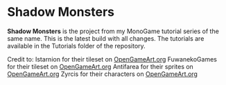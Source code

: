 # Shadow Monsters
**Shadow Monsters** is the project from my MonoGame tutorial series of the same name. This is the
latest build with all changes. The tutorials are available in the Tutorials folder of the repository. 


Credit to:
Istarnion for their tileset on [OpenGameArt.org](https://opengameart.org/content/outdoors-tileset-16x16)
FuwanekoGames for their tileset on [OpenGameArt.org](https://opengameart.org/content/tiny16-tileset)
Antifarea for their sprites on [OpenGameArt.org](https://opengameart.org/content/antifareas-rpg-sprite-set-1-enlarged-w-transparent-background)
Zyrcis for their characters on [OpenGameArt.org](https://opengameart.org/content/fantasy-characters)
